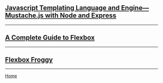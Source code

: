 ## [Javascript Templating Language and Engine— Mustache.js with Node and Express](https://medium.com/@1sherlynn/javascript-templating-language-and-engine-mustache-js-with-node-and-express-f4c2530e73b2)



---
## [A Complete Guide to Flexbox](https://css-tricks.com/snippets/css/a-guide-to-flexbox/)



---
## [Flexbox Froggy](https://flexboxfroggy.com/)



---
[Home](https://jchinzi.github.io/reading-notes/)